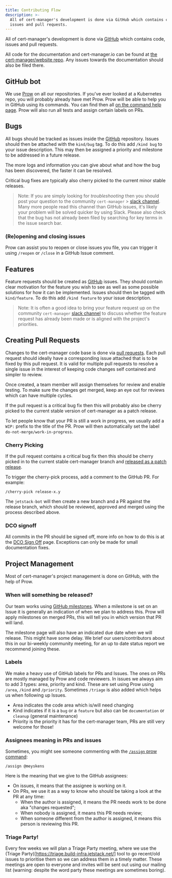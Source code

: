 ```yaml
---
title: Contributing Flow
description: >-
  All of cert-manager's development is done via GitHub which contains code,
  issues and pull requests.
---
```


All of cert-manager's development is done via
[GitHub](https://github.com/jetstack/cert-manager) which contains code, issues
and pull requests.

All code for the documentation and cert-manager.io can be found at
[the cert-manager/website repo](https://github.com/cert-manager/website/). Any
issues towards the documentation should also be filed there.

## GitHub bot

We use [Prow](https://github.com/k8s-ci-robot/test-infra/tree/master/prow) on
all our repositories. If you've ever looked at a Kubernetes repo, you will
probably already have met Prow. Prow will be able to help you in GitHub using
its commands. You can find then all
[on the command help page](https://prow.build-infra.jetstack.net/command-help).
Prow will also run all tests and assign certain labels on PRs.

## Bugs

All bugs should be tracked as issues inside the
[GitHub](https://github.com/jetstack/cert-manager/issues) repository. Issues
should then be attached with the `kind/bug` tag. To do this add `/kind bug` to
your issue description. This may then be assigned a priority and milestone to be
addressed in a future release.

The more logs and information you can give about what and how the bug has been
discovered, the faster it can be resolved.

Critical bug fixes are typically also cherry picked to the current minor stable
releases.

> Note: If you are simply looking for _troubleshooting_ then you should post
> your question to the community `cert-manager` >
> [slack channel](https://slack.k8s.io). Many more people read this channel than
> GitHub issues, it's likely your problem will be solved quicker by using Slack.
> Please also check that the bug has not already been filed by searching for key
> terms in the issue search bar.

### (Re)opening and closing issues

Prow can assist you to reopen or close issues you file, you can trigger it using
`/reopen` or `/close` in a GitHub Issue comment.

## Features

Feature requests should be created as
[GitHub](https://github.com/jetstack/cert-manager/issues) issues. They should
contain clear motivation for the feature you wish to see as well as some
possible solutions for how it can be implemented. Issues should then be tagged
with `kind/feature`. To do this add `/kind feature` to your issue description.

> Note: It is often a good idea to bring your feature request up on the
> community `cert-manager` [slack channel](https://slack.k8s.io) to discuss
> whether the feature request has already been made or is aligned with the
> project's priorities.

## Creating Pull Requests

Changes to the cert-manager code base is done via
[pull requests](https://github.com/jetstack/cert-manager/pulls). Each pull
request should ideally have a corresponding issue attached that is to be fixed
by this pull request. It is valid for multiple pull requests to resolve a single
issue in the interest of keeping code changes self contained and simpler to
review.

Once created, a team member will assign themselves for review and enable
testing. To make sure the changes get merged, keep an eye out for reviews which
can have multiple cycles.

If the pull request is a critical bug fix then this will probably also be cherry
picked to the current stable version of cert-manager as a patch release.

To let people know that your PR is still a work in progress, we usually add a
`WIP:` prefix to the title of the PR. Prow will then automatically set the label
`do-not-merge/work-in-progress`.

### Cherry Picking

If the pull request contains a critical bug fix then this should be cherry
picked in to the current stable cert-manager branch and
[released as a patch release](../installation/supported-releases.md#support-policy).

To trigger the cherry-pick process, add a comment to the GitHub PR. For example:

```
/cherry-pick release-x.y
```

The `jetstack-bot` will then create a new branch and a PR against the release
branch, which should be reviewed, approved and merged using the process
described above.

### DCO signoff

All commits in the PR should be signed off, more info on how to do this is at
the [DCO Sign Off](./sign-off.md) page. Exceptions can only be made for small
documentation fixes.

## Project Management

Most of cert-manager's project management is done on GitHub, with the help of
Prow.

### When will something be released?

Our team works using
[GitHub milestones](https://github.com/jetstack/cert-manager/milestones). When a
milestone is set on an Issue it is generally an indication of when we plan to
address this. Prow will apply milestones on merged PRs, this will tell you in
which version that PR will land.

The milestone page will also have an indicated due date when we will release.
This might have some delay. We brief our users/contributors about this in our
bi-weekly community meeting, for an up to date status report we recommend
joining these.

### Labels

We make a heavy use of GitHub labels for PRs and Issues. The ones on PRs are
mostly managed by Prow and code reviewers. In issues we always aim to add 3
types: area, priority and kind. These are set using Prow using `/area`, `/kind`
and `/priority`. Sometimes `/triage` is also added which helps us when following
up Issues.

- Area indicates the code area which is/will need changing
- Kind indicates if it is a `bug` or a `feature` but also can be `documentation`
  or `cleanup` (general maintenance)
- Priority is the priority it has for the cert-manager team, PRs are still very
  welcome for those!

### Assignees meaning in PRs and issues

Sometimes, you might see someone commenting with the
[`/assign` prow command](https://prow.build-infra.jetstack.net/command-help#assign):

```plain
/assign @meyskens
```

Here is the meaning that we give to the GitHub assignees:

- On issues, it means that the assignee is working on it.
- On PRs, we use it as a way to know who should be taking a look at the PR at
  any time:
  - When the author is assigned, it means the PR needs work to be done aka
    "changes requested";
  - When nobody is assigned, it means this PR needs review;
  - When someone different from the author is assigned, it means this person is
    reviewing this PR.

### Triage Party!

Every few weeks we will plan a Triage Party meeting, where we use the (Triage
Party)[https://triage.build-infra.jetstack.net/] tool to go recent/old issues to
prioritise them so we can address them in a timely matter. These meetings are
open to everyone and invites will be sent out using our mailing list (warning:
despite the word party these meetings are sometimes boring).
